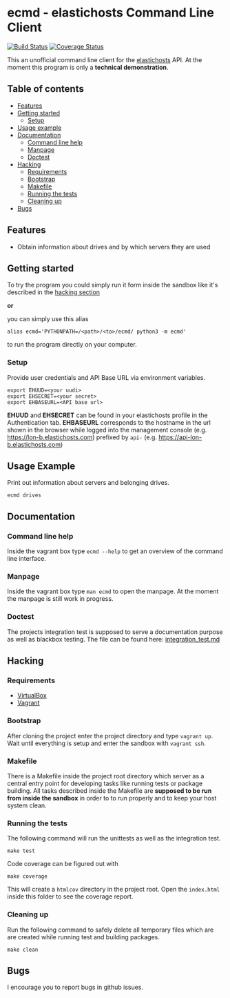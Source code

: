 # ecmd - elastichosts Command Line Client

[![Build Status](https://travis-ci.org/bob3000/ecmd.svg?branch=master)](https://travis-ci.org/bob3000/ecmd)
[![Coverage Status](https://coveralls.io/repos/bob3000/ecmd/badge.png?branch=master)](https://coveralls.io/r/bob3000/ecmd?branch=master)

This an unofficial command line client for the
[elastichosts](http://www.elastichosts.com) API. At the moment this
program is only a **technical demonstration**.

## Table of contents

- [Features](#features)
- [Getting started](#getting-started)
    - [Setup](#setup)
- [Usage example](#usage-example)
- [Documentation](#documentation)
    - [Command line help](#command-line-help)
    - [Manpage](#manpage)
    - [Doctest](#doctest)
- [Hacking](#hacking)
    - [Requirements](#requirements)
    - [Bootstrap](#bootstrap)
    - [Makefile](#makefile)
    - [Running the tests](#running-the-tests)
    - [Cleaning up](#cleaning-up)
- [Bugs](#bugs)

## Features

- Obtain information about drives and by which servers they are used

## Getting started

To try the program you could simply run it form inside the sandbox like it's
described in the [hacking section](#hacking)

**or**

you can simply use this alias

    alias ecmd='PYTHONPATH=/<path>/<to>/ecmd/ python3 -m ecmd'

to run the program directly on your computer.

### Setup

Provide user credentials and API Base URL via environment variables.

    export EHUUD=<your uudi>
    export EHSECRET=<your secret>
    export EHBASEURL=<API base url>

**EHUUD** and **EHSECRET** can be found in your elastichosts profile in the
Authentication tab.
**EHBASEURL** corresponds to the hostname in the url shown in the browser
while logged into the management console (e.g. https://lon-b.elastichosts.com)
prefixed by `api-` (e.g. https://api-lon-b.elastichosts.com)

## Usage Example

Print out information about servers and belonging drives.

    ecmd drives

## Documentation

### Command line help

Inside the vagrant box type `ecmd --help` to get an overview of the command
line interface.

### Manpage

Inside the vagrant box type `man ecmd` to open the manpage. At the moment the
manpage is still work in progress.

### Doctest

The projects integration test is supposed to serve a documentation purpose as
well as blackbox testing. The file can be found here:
[integration\_test.md](ecmd/tests/integration_test.md)

## Hacking

### Requirements

- [VirtualBox](https://www.virtualbox.org)
- [Vagrant](http://www.vagrantup.com/)

### Bootstrap

After cloning the project enter the project directory and type `vagrant up`.
Wait until everything is setup and enter the sandbox with `vagrant ssh`.

### Makefile

There is a Makefile inside the project root directory which server as a central
entry point for developing tasks like running tests or package building. All
tasks described inside the Makefile are **supposed to be run from inside the
sandbox** in order to to run properly and to keep your host system clean.

### Running the tests

The following command will run the unittests as well as the integration test.

    make test

Code coverage can be figured out with

    make coverage

This will create a `htmlcov` directory in the project root. Open the
`index.html` inside this folder to see the coverage report.

### Cleaning up

Run the following command to safely delete all temporary files which are
are created while running test and building packages.

    make clean

## Bugs

I encourage you to report bugs in github issues.
